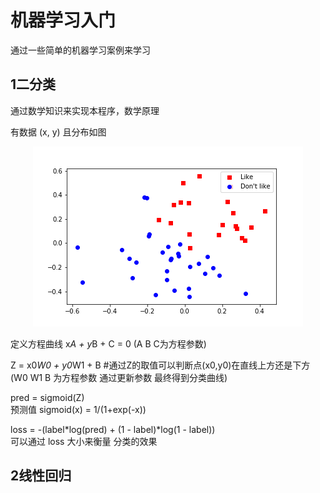 # 机器学习入门
通过一些简单的机器学习案例来学习

## 1二分类

通过数学知识来实现本程序，数学原理   

有数据 (x, y)  且分布如图

<p align="center">
  <img src="classification/temp.png">
</p>

定义方程曲线 x*A + y*B + C = 0      (A B C为方程参数)

Z = x0*W0 + y0*W1 + B        #通过Z的取值可以判断点(x0,y0)在直线上方还是下方    
(W0 W1 B 为方程参数  通过更新参数  最终得到分类曲线)

pred = sigmoid(Z)       
预测值   sigmoid(x) = 1/(1+exp(-x))

loss = -(label*log(pred) + (1 - label)*log(1 - label))     
可以通过  loss 大小来衡量 分类的效果  


## 2线性回归
